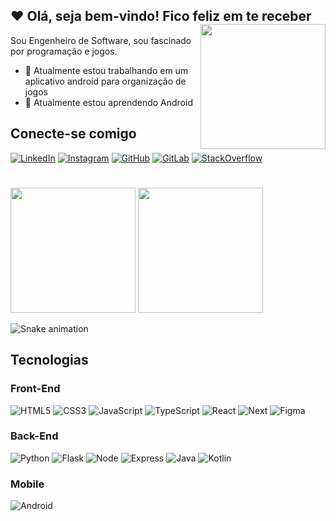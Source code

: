
  


## ❤ Olá, seja bem-vindo! Fico feliz em te receber <img align="right" src="https://i.gifer.com/7IjS.gif" width="200">

Sou Engenheiro de Software, sou fascinado por programação e jogos.

- 🔭 Atualmente estou trabalhando em um aplicativo android para organização de jogos
- 🌱 Atualmente estou aprendendo Android

## Conecte-se comigo

[![LinkedIn](https://img.shields.io/badge/LinkedIn-0077B5?style=for-the-badge&logo=linkedin&logoColor=white)](https://www.linkedin.com/in/leandrojose-developer/)
[![Instagram](https://img.shields.io/badge/Instagram-E4405F?style=for-the-badge&logo=instagram&logoColor=white)](https://www.instagram.com/ljborgesdev/)
[![GitHub](https://img.shields.io/badge/GitHub-100000?style=for-the-badge&logo=github&logoColor=white)](https://github.com/Landro001)
[![GitLab](https://img.shields.io/badge/GitLab-330F63?style=for-the-badge&logo=gitlab&logoColor=white)](https://gitlab.com/Landro001)
[![StackOverflow](https://img.shields.io/badge/Stack_Overflow-FE7A16?style=for-the-badge&logo=stack-overflow&logoColor=white)](https://pt.stackoverflow.com/users/334055/leandro-jos%c3%a9-borges)


#
<div align = "left">
  <img height = "200em" src="https://github-readme-stats.vercel.app/api/top-langs/?username=Landro001&layout=compact&show_icons=true&theme=synthwave&count_private=true"/>
  <img height = "200em" src="https://github-readme-stats.vercel.app/api?username=Landro001&show_icons=true&show_icons=true&theme=synthwave&count_private=true" />
</div>

![Snake animation](https://github.com/Landro001/Landro001/blob/output/github-contribution-grid-snake.svg)

## Tecnologias

### Front-End
![HTML5](https://img.shields.io/badge/HTML5-E34F26?style=for-the-badge&logo=html5&logoColor=white)
![CSS3](https://img.shields.io/badge/CSS3-1572B6?style=for-the-badge&logo=css3&logoColor=white)
![JavaScript](https://img.shields.io/badge/JavaScript-323330?style=for-the-badge&logo=javascript&logoColor=F7DF1E)
![TypeScript](https://img.shields.io/badge/TypeScript-323350?style=for-the-badge&logo=typescript)
![React](https://img.shields.io/badge/React-darkblue?style=for-the-badge&logo=react&logoColor=61DBFB)
![Next](https://img.shields.io/badge/Next-black?style=for-the-badge&logo=next.js)
![Figma](https://img.shields.io/badge/Figma-F24E1E?style=for-the-badge&logo=figma&logoColor=white)


### Back-End

![Python](https://img.shields.io/badge/Python-14354C?style=for-the-badge&logo=python&logoColor=white)
![Flask](https://img.shields.io/badge/Flask-black?style=for-the-badge&logo=flask&logoColor=white)
![Node](https://img.shields.io/badge/Node-679F62.svg?style=for-the-badge&logo=node.js&logoColor=white)
![Express](https://img.shields.io/badge/Express-black.svg?style=for-the-badge&logo=express&logoColor=white)
![Java](https://img.shields.io/badge/Java-%23ED8B00.svg?style=for-the-badge&logo=openjdk&logoColor=white)
![Kotlin](https://img.shields.io/badge/Kotlin-7F52FF.svg?style=for-the-badge&logo=kotlin&logoColor=white)

### Mobile
![Android](https://img.shields.io/badge/Android-34A853?style=for-the-badge&logo=android&logoColor=white)
